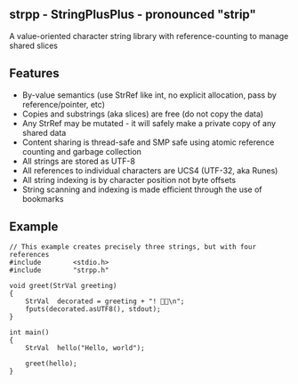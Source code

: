 ## strpp - StringPlusPlus - pronounced "strip"

A value-oriented character string library with reference-counting to manage shared slices

## Features

- By-value semantics (use StrRef like int, no explicit allocation, pass by reference/pointer, etc)
- Copies and substrings (aka slices) are free (do not copy the data)
- Any StrRef may be mutated - it will safely make a private copy of any shared data
- Content sharing is thread-safe and SMP safe using atomic reference counting and garbage collection
- All strings are stored as UTF-8
- All references to individual characters are UCS4 (UTF-32, aka Runes)
- All string indexing is by character position not byte offsets
- String scanning and indexing is made efficient through the use of bookmarks

## Example


	// This example creates precisely three strings, but with four references
	#include        <stdio.h>
	#include        "strpp.h"

	void greet(StrVal greeting)
	{
		StrVal  decorated = greeting + "! 🎉🍾\n";
		fputs(decorated.asUTF8(), stdout);
	}

	int main()
	{
		StrVal  hello("Hello, world");

		greet(hello);
	}

